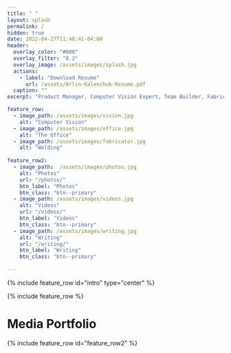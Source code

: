 ```yaml
---
title: " "
layout: splash
permalink: /
hidden: true
date: 2022-04-27T11:48:41-04:00
header:
  overlay_color: "#000"
  overlay_filter: "0.2"
  overlay_image: /assets/images/splash.jpg
  actions:
    - label: "Download Resume"
      url: /assets/Arlin-Kalenchuk-Resume.pdf
  caption: ""
excerpt: "Product Manager, Computer Vision Expert, Team Builder, Fabricator, Always Leveling Up"

feature_row:
  - image_path: /assets/images/vision.jpg
    alt: "Computer Vision"
  - image_path: /assets/images/office.jpg
    alt: "The Office"
  - image_path: /assets/images/fabricator.jpg
    alt: "Welding"
    
feature_row2:
  - image_path:  /assets/images/photos.jpg
    alt: "Photos"
    url: "/photos/"
    btn_label: "Photos"
    btn_class: "btn--primary"
  - image_path: /assets/images/videos.jpg
    alt: "Videos"
    url: "/videos/"
    btn_label: "Videos"
    btn_class: "btn--primary"
  - image_path: /assets/images/writing.jpg
    alt: "Writing"
    url: "/writing/"
    btn_label: "Writing"
    btn_class: "btn--primary" 
    
---
```


{% include feature_row id="intro" type="center" %}

{% include feature_row %}

<h1>Media Portfolio</h1>

{% include feature_row id="feature_row2" %}

